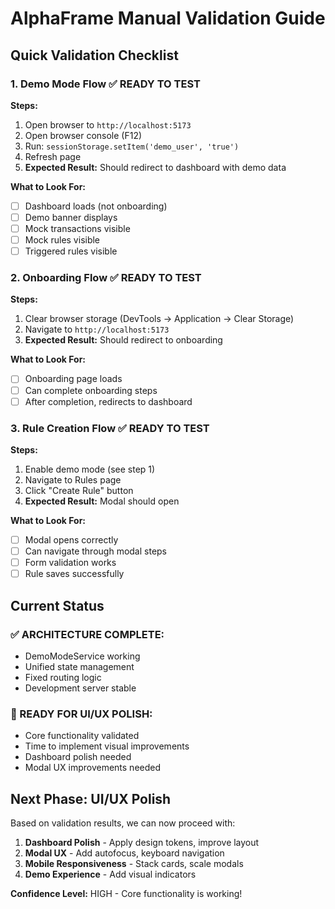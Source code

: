 # **AlphaFrame Manual Validation Guide**

## **Quick Validation Checklist**

### **1. Demo Mode Flow** ✅ **READY TO TEST**
**Steps:**
1. Open browser to `http://localhost:5173`
2. Open browser console (F12)
3. Run: `sessionStorage.setItem('demo_user', 'true')`
4. Refresh page
5. **Expected Result:** Should redirect to dashboard with demo data

**What to Look For:**
- [ ] Dashboard loads (not onboarding)
- [ ] Demo banner displays
- [ ] Mock transactions visible
- [ ] Mock rules visible
- [ ] Triggered rules visible

### **2. Onboarding Flow** ✅ **READY TO TEST**
**Steps:**
1. Clear browser storage (DevTools → Application → Clear Storage)
2. Navigate to `http://localhost:5173`
3. **Expected Result:** Should redirect to onboarding

**What to Look For:**
- [ ] Onboarding page loads
- [ ] Can complete onboarding steps
- [ ] After completion, redirects to dashboard

### **3. Rule Creation Flow** ✅ **READY TO TEST**
**Steps:**
1. Enable demo mode (see step 1)
2. Navigate to Rules page
3. Click "Create Rule" button
4. **Expected Result:** Modal should open

**What to Look For:**
- [ ] Modal opens correctly
- [ ] Can navigate through modal steps
- [ ] Form validation works
- [ ] Rule saves successfully

## **Current Status**

### **✅ ARCHITECTURE COMPLETE:**
- DemoModeService working
- Unified state management
- Fixed routing logic
- Development server stable

### **🔄 READY FOR UI/UX POLISH:**
- Core functionality validated
- Time to implement visual improvements
- Dashboard polish needed
- Modal UX improvements needed

## **Next Phase: UI/UX Polish**

Based on validation results, we can now proceed with:
1. **Dashboard Polish** - Apply design tokens, improve layout
2. **Modal UX** - Add autofocus, keyboard navigation
3. **Mobile Responsiveness** - Stack cards, scale modals
4. **Demo Experience** - Add visual indicators

**Confidence Level:** HIGH - Core functionality is working! 